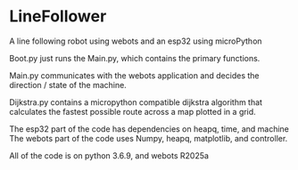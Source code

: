 # LineFollower
A line following robot using webots and an esp32 using microPython

Boot.py just runs the Main.py, which contains the primary functions.

Main.py communicates with the webots application and decides the direction / state of the machine.

Dijkstra.py contains a micropython compatible dijkstra algorithm that calculates the fastest possible route across 
a map plotted in a grid.

The esp32 part of the code has dependencies on heapq, time, and machine
The webots part of the code uses Numpy, heapq, matplotlib, and controller.

All of the code is on python 3.6.9, and webots R2025a
